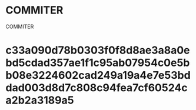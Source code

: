 # COMMITER
COMMITER






# c33a090d78b0303f0f8d8ae3a8a0ebd5cdad357ae1f1c95ab07954c0e5bb08e3224602cad249a19a4e7e53bddad003d8d7c808c94fea7cf60524ca2b2a3189a5
